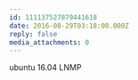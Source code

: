 ```yaml
---
id: 111137527879441618
date: 2016-08-29T03:18:00.000Z
reply: false
media_attachments: 0
---
```


ubuntu 16.04 LNMP ​​​​

